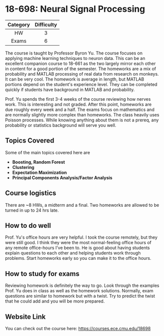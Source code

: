 # 18-698: Neural Signal Processing

| Category | Difficulty |
|:-:       | :-:        |
| HW       | 3          |
| Exams    | 6          |

The course is taught by Professor Byron Yu. The course focuses on applying machine learning techniques to neuron data. This can be an excellent companion course to 18-661 as the two largely mirror each other in content for a good portion of the semester. The homeworks are a mix of probability and MATLAB processing of real data from research on monkeys. It can be very cool. The homework is average in length, but MATLAB portions depend on the student's experience level. They can be completed quickly if students have background in MATLAB and probability. 

Prof. Yu spends the first 3-4 weeks of the course reviewing how nerves work. This is interesting and not graded. After this point, homeworks are due roughly every week and a half. The exams focus on mathematics and are normally slightly more complex than homeworks. The class heavily uses Poisson processes. While knowing anything about them is not a prereq, any probability or statistics background will serve you well.

## Topics Covered

Some of the main topics covered here are

- **Boosting, Random Forest**
- **Clustering**
- **Expectation Maximization**
- **Principal Components Analysis/Factor Analysis**

## Course logistics

There are ~8 HWs, a midterm and a final. Two homeworks are allowed to be turned in up to 24 hrs late.

## How to do well

Prof. Yu's office hours are very helpful. I took the course remotely, but they were still good. I think they were the most normal-feeling office hours of any remote office-hours I've been to. He is good about having students explain questions to each other and helping students work through problems. Start homeworks early so you can make it to the office hours.

## How to study for exams

Reviewing homework is definitely the way to go. Look through the examples Prof. Yu does in class as well as the homework solutions. Normally, exam questions are similar to homework but with a twist. Try to predict the twist that he could add and you will be more prepared.

## Website Link

You can check out the course here: <https://courses.ece.cmu.edu/18698>






